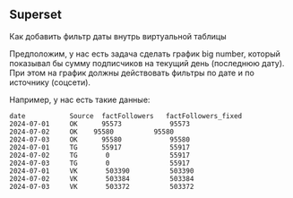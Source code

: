 ## Superset

Как добавить фильтр даты внутрь виртуальной таблицы

Предположим, у нас есть задача сделать график big number, который показывал бы сумму подписчиков на текущий день (последнюю дату). При этом на график должны действовать фильтры по дате и по источнику (соцсети).

Например, у нас есть такие данные:

    date           Source  factFollowers   factFollowers_fixed
    2024-07-01     OK      95573	        95573
    2024-07-02     OK	 95580	        95580
    2024-07-03     OK	   95580	        95580
    2024-07-01     TG	   55917	        55917
    2024-07-02     TG	    0	            55917
    2024-07-03     TG	    0	            55917
    2024-07-01     VK	    503390	        503390
    2024-07-02     VK	    503384	        503384
    2024-07-03     VK	    503372	        503372
